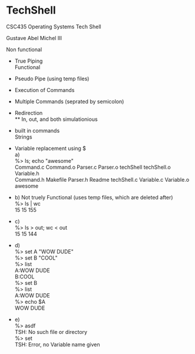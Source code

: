 # TechShell
CSC435 Operating Systems Tech Shell

Gustave Abel Michel III  

Non functional  
* True Piping  
Functional  
* Pseudo Pipe (using temp files)  
* Execution of Commands  
* Multiple Commands (seprated by semicolon)  
* Redirection  
** In, out, and both simulationious  
* built in commands  
Strings  
* Variable replacement using $  
 a)  
%> ls; echo "awesome"  
Command.c  Command.o  Parser.c	Parser.o  techShell    techShell.o  Variable.h  
Command.h  Makefile   Parser.h	Readme	  techShell.c  Variable.c   Variable.o  
awesome  
  
* b) Not truely Functional (uses temp files, which are deleted after)  
%> ls | wc  
 15  15 155  
  
* c)  
%> ls > out; wc < out  
 15  15 144  
  
* d)  
%> set A "WOW DUDE"  
%> set B "COOL"  
%> list  
A:WOW DUDE  
B:COOL  
%> set B  
%> list  
A:WOW DUDE  
%> echo $A  
WOW DUDE  
  
* e)  
%> asdf  
TSH: No such file or directory  
%> set  
TSH: Error, no Variable name given  